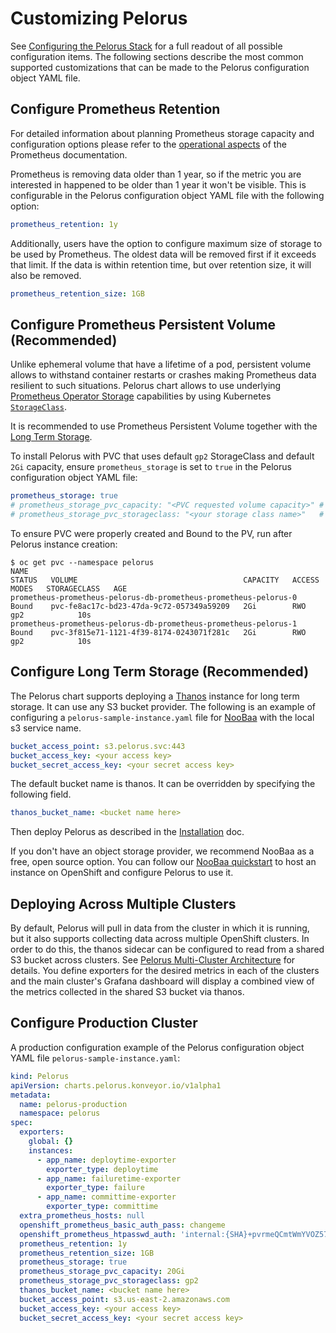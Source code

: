 # Customizing Pelorus

See [Configuring the Pelorus Stack](../../configuration/PelorusCore/) for a full readout of all possible configuration items. The following sections describe the  most common supported customizations that can be made to the Pelorus configuration object YAML file.

## Configure Prometheus Retention

For detailed information about planning Prometheus storage capacity and configuration options please refer to the [operational aspects](https://prometheus.io/docs/prometheus/latest/storage/#operational-aspects) of the Prometheus documentation.

Prometheus is removing data older than 1 year, so if the metric you are interested in happened to be older than 1 year it won't be visible. This is configurable in the Pelorus configuration object YAML file with the following option:
```yaml
prometheus_retention: 1y
```

Additionally, users have the option to configure maximum size of storage to be used by Prometheus. The oldest data will be removed first if it exceeds that limit. If the data is within retention time, but over retention size, it will also be removed.
```yaml
prometheus_retention_size: 1GB
```

## Configure Prometheus Persistent Volume (Recommended)

Unlike ephemeral volume that have a lifetime of a pod, persistent volume allows to withstand container restarts or crashes making Prometheus data resilient to such situations. Pelorus chart allows to use underlying [Prometheus Operator Storage](https://github.com/prometheus-operator/prometheus-operator/blob/main/Documentation/user-guides/storage.md#storage-provisioning-on-aws) capabilities by using Kubernetes [`StorageClass`](https://kubernetes.io/docs/concepts/storage/storage-classes/).

It is recommended to use Prometheus Persistent Volume together with the [Long Term Storage](#configure-long-term-storage-recommended).

To install Pelorus with PVC that uses default `gp2` StorageClass and default `2Gi` capacity, ensure `prometheus_storage` is set to `true` in the Pelorus configuration object YAML file:
```yaml
prometheus_storage: true
# prometheus_storage_pvc_capacity: "<PVC requested volume capacity>" # Optional, default 2Gi
# prometheus_storage_pvc_storageclass: "<your storage class name>"   # Optional, default "gp2"
```

To ensure PVC were properly created and Bound to the PV, run after Pelorus instance creation:
```shell
$ oc get pvc --namespace pelorus
NAME                                                               STATUS   VOLUME                                     CAPACITY   ACCESS MODES   STORAGECLASS   AGE
prometheus-prometheus-pelorus-db-prometheus-prometheus-pelorus-0   Bound    pvc-fe8ac17c-bd23-47da-9c72-057349a59209   2Gi        RWO            gp2            10s
prometheus-prometheus-pelorus-db-prometheus-prometheus-pelorus-1   Bound    pvc-3f815e71-1121-4f39-8174-0243071f281c   2Gi        RWO            gp2            10s

```

## Configure Long Term Storage (Recommended)

The Pelorus chart supports deploying a [Thanos](https://thanos.io/) instance for long term storage. It can use any S3 bucket provider. The following is an example of configuring a `pelorus-sample-instance.yaml` file for [NooBaa](https://www.noobaa.io/) with the local s3 service name.
```yaml
bucket_access_point: s3.pelorus.svc:443
bucket_access_key: <your access key>
bucket_secret_access_key: <your secret access key>
```

The default bucket name is thanos. It can be overridden by specifying the following field.
```yaml
thanos_bucket_name: <bucket name here>
```

Then deploy Pelorus as described in the [Installation](../../Installation/) doc.

If you don't have an object storage provider, we recommend NooBaa as a free, open source option. You can follow our [NooBaa quickstart](../Noobaa) to host an instance on OpenShift and configure Pelorus to use it.

## Deploying Across Multiple Clusters

By default, Pelorus will pull in data from the cluster in which it is running, but it also supports collecting data across multiple OpenShift clusters. In order to do this, the thanos sidecar can be configured to read from a shared S3 bucket across clusters. See [Pelorus Multi-Cluster Architecture](../../../Architecture/) for details. You define exporters for the desired metrics in each of the clusters and the main cluster's Grafana dashboard will display a combined view of the metrics collected in the shared S3 bucket via thanos.

## Configure Production Cluster

A production configuration example of the Pelorus configuration object YAML file `pelorus-sample-instance.yaml`:
```yaml
kind: Pelorus
apiVersion: charts.pelorus.konveyor.io/v1alpha1
metadata:
  name: pelorus-production
  namespace: pelorus
spec:
  exporters:
    global: {}
    instances:
      - app_name: deploytime-exporter
        exporter_type: deploytime
      - app_name: failuretime-exporter
        exporter_type: failure
      - app_name: committime-exporter
        exporter_type: committime
  extra_prometheus_hosts: null
  openshift_prometheus_basic_auth_pass: changeme
  openshift_prometheus_htpasswd_auth: 'internal:{SHA}+pvrmeQCmtWmYVOZ57uuITVghrM='
  prometheus_retention: 1y
  prometheus_retention_size: 1GB
  prometheus_storage: true
  prometheus_storage_pvc_capacity: 20Gi
  prometheus_storage_pvc_storageclass: gp2
  thanos_bucket_name: <bucket name here>
  bucket_access_point: s3.us-east-2.amazonaws.com
  bucket_access_key: <your access key>
  bucket_secret_access_key: <your secret access key>
```
